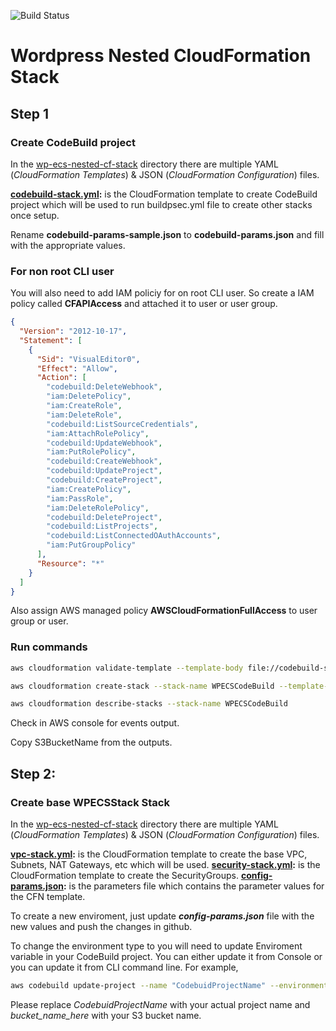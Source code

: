 ![Build Status](https://codebuild.ap-southeast-2.amazonaws.com/badges?uuid=eyJlbmNyeXB0ZWREYXRhIjoiT2h6T1ZCc1FxTlVMSGJENktZN21UcWFFZXpOcDdSU2ZySEJuSVZrMDkvbjF3YlJvcHBsb0JtTnB6Q2RMWGdCTURYSFd6MzdVTndhdk1sNmdJMXZJV0hNPSIsIml2UGFyYW1ldGVyU3BlYyI6IjB1YjlVRGRMeW5PNFp0UEQiLCJtYXRlcmlhbFNldFNlcmlhbCI6MX0%3D&branch=master)


# Wordpress Nested CloudFormation Stack

## Step 1
### Create CodeBuild project
In the [wp-ecs-nested-cf-stack](wp-ecs-nested-cf-stack/) directory there are multiple YAML (*CloudFormation Templates*) & JSON (*CloudFormation Configuration*) files.

**[codebuild-stack.yml](wp-ecs-nested-cf-stack/codebuild-stack.yml):** is the CloudFormation template to create CodeBuild project which will be used to run buildpsec.yml file to create other stacks once setup.

Rename **codebuild-params-sample.json** to **codebuild-params.json** and fill with the appropriate values.

### For non root CLI user
You will also need to add IAM policiy for on root CLI user. So create a IAM policy called **CFAPIAccess** and attached it to user or user group.

```json
{
  "Version": "2012-10-17",
  "Statement": [
    {
      "Sid": "VisualEditor0",
      "Effect": "Allow",
      "Action": [
        "codebuild:DeleteWebhook",
        "iam:DeletePolicy",
        "iam:CreateRole",
        "iam:DeleteRole",
        "codebuild:ListSourceCredentials",
        "iam:AttachRolePolicy",
        "codebuild:UpdateWebhook",
        "iam:PutRolePolicy",
        "codebuild:CreateWebhook",
        "codebuild:UpdateProject",
        "codebuild:CreateProject",
        "iam:CreatePolicy",
        "iam:PassRole",
        "iam:DeleteRolePolicy",
        "codebuild:DeleteProject",
        "codebuild:ListProjects",
        "codebuild:ListConnectedOAuthAccounts",
        "iam:PutGroupPolicy"
      ],
      "Resource": "*"
    }
  ]
}
```
Also assign AWS managed policy **AWSCloudFormationFullAccess** to user group or user.

### Run commands
```bash
aws cloudformation validate-template --template-body file://codebuild-stack.yml    

aws cloudformation create-stack --stack-name WPECSCodeBuild --template-body file://codebuild-stack.yml --parameters file://codebuild-params.json --capabilities CAPABILITY_NAMED_IAM

aws cloudformation describe-stacks --stack-name WPECSCodeBuild
```
Check in AWS console for events output.

Copy S3BucketName from the outputs.

## Step 2:

### Create base WPECSStack Stack
In the [wp-ecs-nested-cf-stack](wp-ecs-nested-cf-stack/) directory there are multiple YAML (*CloudFormation Templates*) & JSON (*CloudFormation Configuration*) files.

**[vpc-stack.yml](wp-ecs-nested-cf-stack/vpc-stack.yml):** is the CloudFormation template to create the base VPC, Subnets, NAT Gateways, etc which will be used.
**[security-stack.yml](wp-ecs-nested-cf-stack/security-stack.yml):** is the CloudFormation template to create the SecurityGroups.
**[config-params.json](wp-ecs-nested-cf-stack/cofig-params.json):** is the parameters file which contains the parameter values for the CFN template. 

To create a new enviroment, just update ***config-params.json*** file with the new values and push the changes in github.

To change the environment type to you will need to update Enviroment variable in your CodeBuild project.
You can either update it from Console or you can update it from CLI command line. For example,

```bash
aws codebuild update-project --name "CodebuidProjectName" --environment "type=LINUX_CONTAINER,image=aws/codebuild/standard:2.0,computeType=BUILD_GENERAL1_SMALL,environmentVariables=[{name=TEMPLATE_BUCKET,value=bucket_name_here,type=PLAINTEXT},{name=TEMPLATE_PREFIX,value=prod,type=PLAINTEXT}],imagePullCredentialsType=CODEBUILD"
```
Please replace *CodebuidProjectName* with your actual project name and *bucket_name_here* with your S3 bucket name.